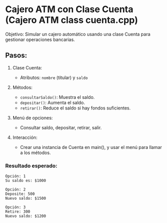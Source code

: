 # Cajero ATM con Clase Cuenta (Cajero ATM class cuenta.cpp)

Objetivo: Simular un cajero automático usando una clase Cuenta para gestionar operaciones bancarias.

## Pasos:

1. Clase Cuenta:
   - Atributos: `nombre` (titular) y `saldo`
2. Métodos:
   - `consultarSaldo()`: Muestra el saldo.
   - `depositar()`: Aumenta el saldo.
   - `retirar()`: Reduce el saldo si hay fondos suficientes.
3. Menú de opciones:
   - Consultar saldo, depositar, retirar, salir.
     
4. Interacción:
   - Crear una instancia de Cuenta en main(), y usar el menú para llamar a los métodos.
     
### Resultado esperado:
```
Opción: 1
Su saldo es: $1000

Opción: 2
Deposite: 500
Nuevo saldo: $1500

Opción: 3
Retire: 300
Nuevo saldo: $1200
```
